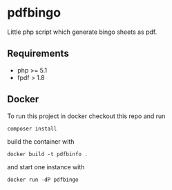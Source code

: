 # pdfbingo
Little php script which generate bingo sheets as pdf.

## Requirements
- php >= 5.1
- fpdf > 1.8

## Docker
To run this project in docker checkout this repo and run
```
composer install
```
build the container with
```
docker build -t pdfbinfo .
```
and start one instance with
```
docker run -dP pdfbingo
```
